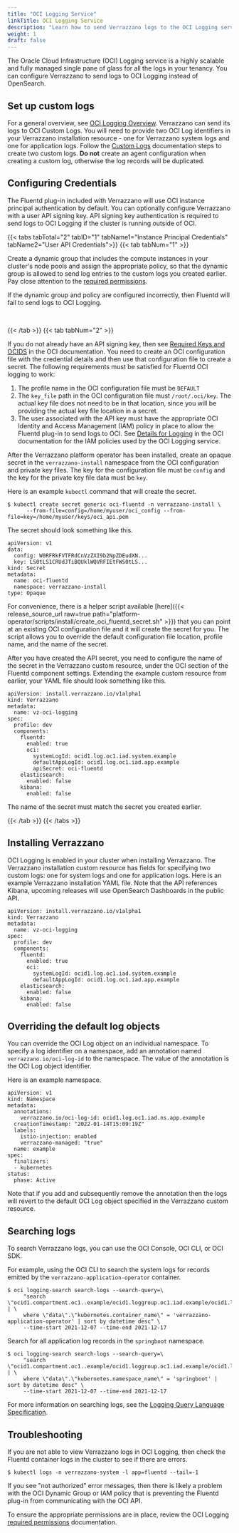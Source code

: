 ```yaml
---
title: "OCI Logging Service"
linkTitle: OCI Logging Service
description: "Learn how to send Verrazzano logs to the OCI Logging service"
weight: 1
draft: false
---
```


The Oracle Cloud Infrastructure (OCI) Logging service is a highly scalable and fully managed single pane of glass for all the logs in your tenancy. You can configure Verrazzano to send logs to OCI Logging instead of OpenSearch.

## Set up custom logs
For a general overview, see [OCI Logging Overview](https://docs.oracle.com/en-us/iaas/Content/Logging/Concepts/loggingoverview.htm). 
Verrazzano can send its logs to OCI Custom Logs. You will need to provide two OCI Log identifiers in your Verrazzano
installation resource - one for Verrazzano system logs and one for application logs. Follow the [Custom Logs](https://docs.oracle.com/en-us/iaas/Content/Logging/Concepts/custom_logs.htm) 
documentation steps to create two custom logs. **Do not** create an agent configuration when creating a custom log,
otherwise the log records will be duplicated.

## Configuring Credentials
The Fluentd plug-in included with Verrazzano will use OCI instance principal authentication by default. You can
optionally configure Verrazzano with a user API signing key. API signing key authentication is required to send logs to
OCI Logging if the cluster is running outside of OCI.

{{< tabs tabTotal="2" tabID="1" tabName1="Instance Principal Credentials" tabName2="User API Credentials">}}
{{< tab tabNum="1" >}}
<br>

Create a dynamic group that includes the compute instances in your cluster's node pools and assign the appropriate policy,
so that the dynamic group is allowed to send log entries to the custom logs you created earlier. Pay close attention to
the [required permissions](https://docs.oracle.com/en-us/iaas/Content/Logging/Task/managinglogs.htm#required_permissions_logs_groups).

If the dynamic group and policy are configured incorrectly, then Fluentd will fail to send logs to OCI Logging.

<br/>

{{< /tab >}}
{{< tab tabNum="2" >}}
<br>

If you do not already have an API signing key, then see [Required Keys and OCIDS](https://docs.oracle.com/en-us/iaas/Content/API/Concepts/apisigningkey.htm)
in the OCI documentation. You need to create an OCI configuration file with the credential details and then use that
configuration file to create a secret. The following requirements must be satisfied for Fluentd OCI logging to work:
1. The profile name in the OCI configuration file must be `DEFAULT`
1. The `key_file` path in the OCI configuration file must `/root/.oci/key`. The actual key file does not need to be in
   that location, since you will be providing the actual key file location in a secret.
1. The user associated with the API key must have the appropriate OCI Identity and Access Management (IAM) policy
in place to allow the Fluentd plug-in to send logs to OCI. See [Details for Logging](https://docs.oracle.com/en-us/iaas/Content/Identity/Reference/loggingpolicyreference.htm)
in the OCI documentation for the IAM policies used by the OCI Logging service.

After the Verrazzano platform operator has been installed, create an opaque secret in the `verrazzano-install` namespace
from the OCI configuration and private key files. The key for the configuration file must be `config` and the key
for the private key file data must be `key`.

Here is an example `kubectl` command that will create the secret.

```
$ kubectl create secret generic oci-fluentd -n verrazzano-install \
      --from-file=config=/home/myuser/oci_config --from-file=key=/home/myuser/keys/oci_api.pem
```

The secret should look something like this.

```
apiVersion: v1
data:
  config: W0RFRkFVTFRdCnVzZXI9b2NpZDEudXN...
  key: LS0tLS1CRUdJTiBQUklWQVRFIEtFWS0tLS...
kind: Secret
metadata:
  name: oci-fluentd
  namespace: verrazzano-install
type: Opaque
```

For convenience, there is a helper script available
[here]({{< release_source_url raw=true path="platform-operator/scripts/install/create_oci_fluentd_secret.sh" >}}) that
you can point at an existing OCI configuration file and it will create the secret for you. The script allows you to
override the default configuration file location, profile name, and the name of the secret.

After you have created the API secret, you need to configure the name of the secret in the Verrazzano custom resource,
under the OCI section of the Fluentd component settings. Extending the example custom resource from earlier,
your YAML file should look something like this.

```
apiVersion: install.verrazzano.io/v1alpha1
kind: Verrazzano
metadata:
  name: vz-oci-logging
spec:
  profile: dev
  components:
    fluentd:
      enabled: true
      oci:
        systemLogId: ocid1.log.oc1.iad.system.example
        defaultAppLogId: ocid1.log.oc1.iad.app.example
        apiSecret: oci-fluentd
    elasticsearch:
      enabled: false
    kibana:
      enabled: false
```

The name of the secret must match the secret you created earlier.

{{< /tab >}}
{{< /tabs >}}

## Installing Verrazzano
OCI Logging is enabled in your cluster when installing Verrazzano. The Verrazzano installation custom resource has fields for specifying two custom logs: one for system logs and one for application logs. Here is an example Verrazzano installation YAML file.
Note that the API references Kibana, upcoming releases will use OpenSearch Dashboards in the public API.

```
apiVersion: install.verrazzano.io/v1alpha1
kind: Verrazzano
metadata:
  name: vz-oci-logging
spec:
  profile: dev
  components:
    fluentd:
      enabled: true
      oci:
        systemLogId: ocid1.log.oc1.iad.system.example
        defaultAppLogId: ocid1.log.oc1.iad.app.example
    elasticsearch:
      enabled: false
    kibana:
      enabled: false
```

## Overriding the default log objects
You can override the OCI Log object on an individual namespace. To specify a log identifier on a namespace, add an annotation named `verrazzano.io/oci-log-id` to the namespace. The value of the annotation is the OCI Log object identifier.

Here is an example namespace.
```
apiVersion: v1
kind: Namespace
metadata:
  annotations:
    verrazzano.io/oci-log-id: ocid1.log.oc1.iad.ns.app.example
  creationTimestamp: "2022-01-14T15:09:19Z"
  labels:
    istio-injection: enabled
    verrazzano-managed: "true"
  name: example
spec:
  finalizers:
  - kubernetes
status:
  phase: Active
```

Note that if you add and subsequently remove the annotation then the logs will revert to the default OCI Log object specified in the Verrazzano custom resource.

## Searching logs
To search Verrazzano logs, you can use the OCI Console, OCI CLI, or OCI SDK.

For example, using the OCI CLI to search the system logs for records emitted by the `verrazzano-application-operator` container.
```
$ oci logging-search search-logs --search-query=\
     "search \"ocid1.compartment.oc1..example/ocid1.loggroup.oc1.iad.example/ocid1.log.oc1.iad.example\" | \
     where \"data\".\"kubernetes.container_name\" = 'verrazzano-application-operator' | sort by datetime desc" \
     --time-start 2021-12-07 --time-end 2021-12-17
```

Search for all application log records in the `springboot` namespace.
```
$ oci logging-search search-logs --search-query=\
     "search \"ocid1.compartment.oc1..example/ocid1.loggroup.oc1.iad.example/ocid1.log.oc1.iad.example\" | \
     where \"data\".\"kubernetes.namespace_name\" = 'springboot' | sort by datetime desc" \
     --time-start 2021-12-07 --time-end 2021-12-17
```

For more information on searching logs, see the [Logging Query Language Specification](https://docs.oracle.com/en-us/iaas/Content/Logging/Reference/query_language_specification.htm).

## Troubleshooting
If you are not able to view Verrazzano logs in OCI Logging, then check the Fluentd container logs in the cluster to see if there are errors.
```
$ kubectl logs -n verrazzano-system -l app=fluentd --tail=-1
```
If you see "not authorized" error messages, then there is likely a problem with the OCI Dynamic Group or IAM policy that is preventing the Fluentd plug-in from communicating with the OCI API.

To ensure the appropriate permissions are in place, review the OCI Logging [required permissions](https://docs.oracle.com/en-us/iaas/Content/Logging/Task/managinglogs.htm#required_permissions_logs_groups) documentation.
